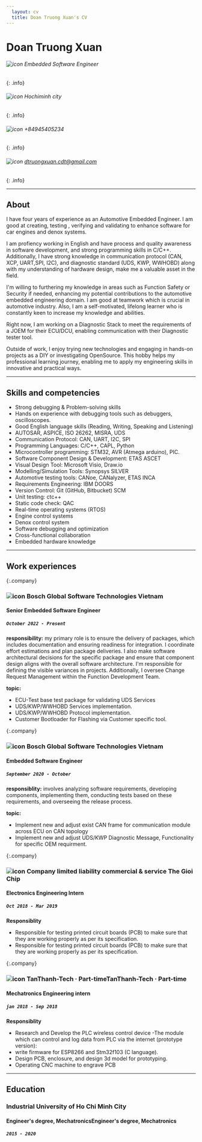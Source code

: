 ```yaml
---
  layout: cv
  title: Doan Truong Xuan's CV  
---
```

# Doan Truong Xuan

###### ![icon](https://cdn-icons-png.flaticon.com/128/6009/6009939.png) Embedded Software Engineer

{: .info}

###### ![icon](https://cdn-icons-png.flaticon.com/128/3425/3425073.png) Hochiminh city

{: .info}

###### ![icon](https://cdn-icons-png.flaticon.com/128/12549/12549243.png) +84945405234

{: .info}

###### ![icon](https://cdn-icons-png.flaticon.com/128/5968/5968534.png) <dtruongxuan.cdt@gmail.com>

{: .info}


---

## About

I have four years of experience as an Automotive Embedded Engineer. I am good at creating, testing , verifying and validating to enhance software for car engines and denox systems.

I am profiency working in English and have process and quality awareness in software development, and strong programming skills in C/C++. Additionally, I have strong knowledge in communication protocol (CAN, XCP, UART,SPI, I2C), and diagnostic standard (UDS, KWP, WWHOBD) along with my understanding of hardware design, make me a valuable asset in the field.

I'm willing to furthering my knowledge in areas such as Function Safety or Security if needed, enhancing my potential contributions to the automotive embedded engineering domain. I am good at teamwork which is crucial in automotive industry. Also, I am a self-motivated, lifelong learner who is constantly keen to increase my knowledge and abilities.

Right now, I am working on a Diagnostic Stack to meet the requirements of a JOEM for their ECU/DCU, enabling communication with their Diagnostic tester tool.

Outside of work, I enjoy trying new technologies and engaging in hands-on projects as a DIY or investigating OpenSource. This hobby helps my professional learning journey, enabling me to apply my engineering skills in innovative and practical ways.

---

## Skills and competencies

- Strong debugging & Problem-solving skills
- Hands on experience with debugging tools such as debuggers, oscilloscopes.
- Good English language skills (Reading, Writing, Speaking and Listening)
- AUTOSAR, ASPICE, ISO 26262, MISRA, UDS
- Communication Protocol: CAN, UART, I2C, SPI
- Programming Languages: C/C++, CAPL, Python
- Microcontroller programming: STM32, AVR (Atmega arduino), PIC.
- Software Component Design & Development: ETAS ASCET
- Visual Design Tool: Microsoft Visio, Draw.io
- Modelling/Simulation Tools: Synopsys SILVER
- Automotive testing tools: CANoe, CANalyzer, ETAS INCA
- Requirements Engineering: IBM DOORS
- Version Control: Git (GitHub, Bitbucket) SCM
- Unit testing: ctc++
- Static code check: QAC
- Real-time operating systems (RTOS)
- Engine control systems
- Denox control system
- Software debugging and optimization
- Cross-functional collaboration
- Embedded hardware knowledge

---

## Work experiences

{:.company}
### ![icon](https://upload.wikimedia.org/wikipedia/commons/thumb/1/16/Bosch-logo.svg/433px-Bosch-logo.svg.png) Bosch Global Software Technologies Vietnam


#### Senior Embedded Software Engineer

##### `October 2022 - Present`

**responsibility:** my primary role is to ensure the delivery of packages, which includes documentation and ensuring readiness for integration. I coordinate effort estimations and plan package deliveries. I also make software architectural decisions for the specific package and ensure that component design aligns with the overall software architecture. I'm responsible for defining the visible variances in projects. Additionally, I oversee Change Request Management within the Function Development Team.

**topic:**

- ECU-Test base test package for validating UDS Services
- UDS/KWP/WWHOBD Services implementation.
- UDS/KWP/WWHOBD Protocol implementation.
- Customer Bootloader for Flashing via Customer specific tool.

{:.company}
### ![icon](https://upload.wikimedia.org/wikipedia/commons/thumb/1/16/Bosch-logo.svg/433px-Bosch-logo.svg.png) Bosch Global Software Technologies Vietnam


#### Embedded Software Engineer

##### `September 2020 - October`

**responsiblity:** involves analyzing software requirements, developing components, implementing them, conducting tests based on these requirements, and overseeing the release process.

**topic:**

- Implement new and adjust exist CAN frame for communication module across ECU on CAN topology
- Implement new and adjust UDS/KWP Diagnostic Message, Functionality for specific OEM requirment.

{:.company}
### ![icon](https://theme.hstatic.net/1000292825/1000385496/14/logo.png?v=168) Company limited liability commercial & service The Gioi Chip


#### Electronics Engineering Intern

##### `Oct 2018 - Mar 2019`

**Responsiblity**

- Responsible for testing printed circuit boards (PCB) to make sure that they are working properly as per its specification.
- Responsible for testing printed circuit boards (PCB) to make sure that they are working properly as per its specification.

{:.company}
### ![icon](https://tanthanh-tech.vn/wp-content/uploads/2021/07/tech-logo-ko-nen-ngang-1.png) TanThanh-Tech · Part-timeTanThanh-Tech · Part-time


#### Mechatronics Engineering intern

##### `jan 2018 - Sep 2018`

**Responsiblity**

- Research and Develop the PLC wireless control device -The module which can control and log data from PLC via the internet (prototype version):
- write firmware for ESP8266 and Stm32f103 (C language).
- Design PCB, enclosure, and design 3d model for prototyping.
- Operating CNC machine to engrave PCB

---

## Education

### Industrial University of Ho Chi Minh City

#### Engineer's degree, MechatronicsEngineer's degree, Mechatronics

##### `2015 - 2020`

[^1]: This is the footnote.
